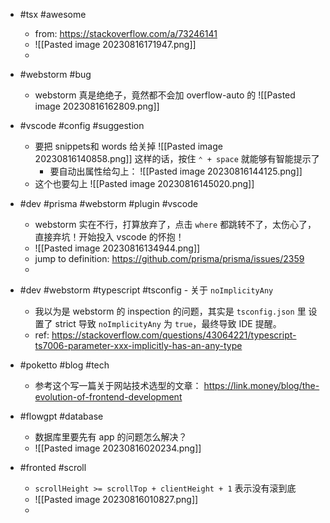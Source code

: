 - #tsx #awesome 
	- from: https://stackoverflow.com/a/73246141
	- ![[Pasted image 20230816171947.png]]
	- 
- #webstorm #bug 
	- webstorm 真是绝绝子，竟然都不会加 overflow-auto 的
	  ![[Pasted image 20230816162809.png]]
- #vscode #config #suggestion
	- 要把 snippets和 words 给关掉
	  ![[Pasted image 20230816140858.png]]
	  这样的话，按住 `⌃ + space` 就能够有智能提示了
	  - 要自动出属性给勾上：
	    ![[Pasted image 20230816144125.png]]
	- 这个也要勾上
	  ![[Pasted image 20230816145020.png]]
	  
- #dev #prisma #webstorm #plugin #vscode 
	- webstorm 实在不行，打算放弃了，点击 `where` 都跳转不了，太伤心了，直接弃坑！开始投入 vscode 的怀抱！
	- ![[Pasted image 20230816134944.png]]
	- jump to definition: https://github.com/prisma/prisma/issues/2359
	- 
- #dev #webstorm #typescript #tsconfig
		- 关于 `noImplicityAny`
	- 我以为是 webstorm 的 inspection 的问题，其实是 `tsconfig.json` 里 设置了 strict 导致 `noImplicityAny` 为 `true`，最终导致 IDE 提醒。
	- ref: https://stackoverflow.com/questions/43064221/typescript-ts7006-parameter-xxx-implicitly-has-an-any-type
- #poketto #blog #tech
	- 参考这个写一篇关于网站技术选型的文章： https://link.money/blog/the-evolution-of-frontend-development
- #flowgpt #database
	- 数据库里要先有 app 的问题怎么解决？
	- ![[Pasted image 20230816020234.png]]
- #fronted #scroll
	- `scrollHeight >= scrollTop + clientHeight + 1` 表示没有滚到底
	- ![[Pasted image 20230816010827.png]]
	-